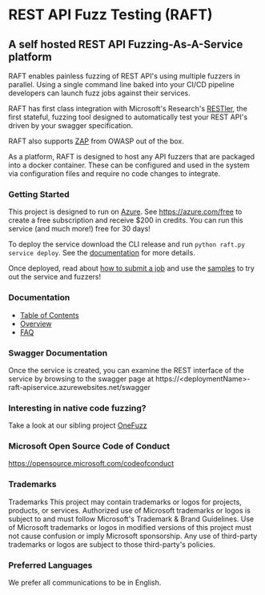# REST API Fuzz Testing (RAFT)

## A self hosted REST API Fuzzing-As-A-Service platform 
RAFT enables painless fuzzing of REST API's using multiple fuzzers in parallel. Using a single command line
baked into your CI/CD pipeline developers can launch fuzz jobs against their services.
  
RAFT has first class integration with Microsoft's Research's [RESTler](https://github.com/microsoft/restler-fuzzer), the first stateful, 
fuzzing tool designed to automatically test your REST API's driven by your swagger specification.

RAFT also supports [ZAP](https://www.zaproxy.org/) from OWASP out of the box.

As a platform, RAFT is designed to host any API fuzzers that are packaged into a docker container. 
These can be configured and used in the system via configuration files and require no code changes to integrate.

### Getting Started
This project is designed to run on [Azure](https://azure.microsoft.com). See https://azure.com/free to create a free
subscription and receive $200 in credits. You can run this service (and much more!)
free for 30 days!

To deploy the service download the CLI release and run `python raft.py service deploy`. See
the [documentation](docs/how-to-deploy.md) for more details.

Once deployed, read about [how to submit a job](docs/how-to-submit-a-job.md) and
use the [samples](docs/samples.md) to try out the service and fuzzers!

### Documentation

* [Table of Contents](docs/index.md)
* [Overview](docs/how-it-works)
* [FAQ](docs/faq.md)

### Swagger Documentation
Once the service is created, you can examine the REST interface of the service by browsing to the swagger page at https://\<deploymentName\>-raft-apiservice.azurewebsites.net/swagger

### Interesting in native code fuzzing? 
Take a look at our sibling project [OneFuzz](https://github.com/microsoft/onefuzz)

### Microsoft Open Source Code of Conduct
https://opensource.microsoft.com/codeofconduct

### Trademarks
Trademarks This project may contain trademarks or logos for projects, products, or services. Authorized use of Microsoft trademarks or logos is subject to and must follow Microsoft's Trademark & Brand Guidelines. Use of Microsoft trademarks or logos in modified versions of this project must not cause confusion or imply Microsoft sponsorship. Any use of third-party trademarks or logos are subject to those third-party's policies.

### Preferred Languages

We prefer all communications to be in English.
